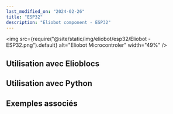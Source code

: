 ```yaml
---
last_modified_on: "2024-02-26"
title: "ESP32"
description: "Eliobot component - ESP32"
---
```



<img src={require("@site/static/img/eliobot/esp32/Eliobot - ESP32.png").default} alt="Eliobot Microcontroler" width="49%" />


## Utilisation avec Elioblocs

## Utilisation avec Python

## Exemples associés
